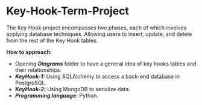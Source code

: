 # Key-Hook-Term-Project
The Key Hook project encompasses two phases, each of which involves applying database techniques. Allowing users to insert, update, and delete from the rest of the Key Hook tables. 

**How to approach:** 
- Opening ***Diagrams*** folder to have a general idea of key hooks tables and their relationships.
- ***KeyHook-1:*** Using SQLAlchemy to access a back-end database in PostgreSQL.
- ***KeyHook-2:*** Using MongoDB to serialize data.
- ***Programming language:*** Python. 
